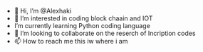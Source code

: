 - 👋 Hi, I’m @Alexhaki
- 👀 I’m interested in coding block chaain and IOT
- I’m currently learning Python coding language 
- 💞️ I’m looking to collaborate on the reserch of Incription codes 
- 📫 How to reach me this iw where i am 

<!---
Alexhaki/Alexhaki is a ✨ special ✨ repository because its `README.md` (this file) appears on your GitHub profile.
You can click the Preview link to take a look at your changes.
--->
